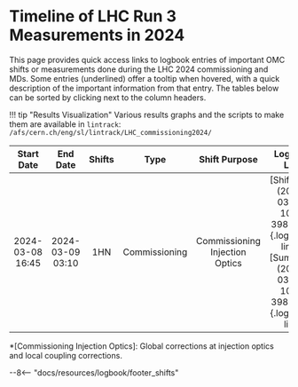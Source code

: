 
# Timeline of LHC Run 3 Measurements in 2024

This page provides quick access links to logbook entries of important OMC shifts or measurements done during the LHC 2024 commissioning and MDs.
Some entries (underlined) offer a tooltip when hovered, with a quick description of the important information from that entry.
The tables below can be sorted by clicking next to the column headers.

!!! tip "Results Visualization"
    Various results graphs and the scripts to make them are available in `lintrack`:
    ```
    /afs/cern.ch/eng/sl/lintrack/LHC_commissioning2024/
    ```


|    Start Date    |     End Date     | Shifts |     Type      |     Shift Purpose     |                                                 Logbook Link                                                 |
|:----------------:|:----------------:|:------:|:-------------:|:---------------------:|:------------------------------------------------------------------------------------------------------------:|
| 2024-03-08 16:45 | 2024-03-09 03:10 |   1HN   | Commissioning | Commissioning Injection Optics | [Shift Plan](2023-03-00, 1081, 3982366){.logbook-link} / [Summary](2023-03-00, 1081, 3982729){.logbook-link} |


<!--                                                                                                                               Logbook Links: [LINK_NAME](date, logbook_id, event_id){.logbook-link}            -->


<!-- Tooltips -->


*[Commissioning Injection Optics]: Global corrections at injection optics and local coupling corrections.

--8<-- "docs/resources/logbook/footer_shifts"